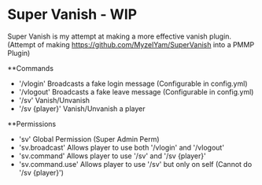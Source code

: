 # Super Vanish - WIP

Super Vanish is my attempt at making a more effective vanish plugin.
(Attempt of making https://github.com/MyzelYam/SuperVanish into a PMMP Plugin)


**Commands
- '/vlogin' Broadcasts a fake login message (Configurable in config.yml)
- '/vlogout' Broadcasts a fake leave message (Configurable in config.yml)
- '/sv' Vanish/Unvanish
- '/sv {player}' Vanish/Unvanish a player

**Permissions
- 'sv' Global Permission (Super Admin Perm)
- 'sv.broadcast' Allows player to use both '/vlogin' and '/vlogout'
- 'sv.command' Allows player to use '/sv' and '/sv {player}'
- 'sv.command.use' Allows player to use '/sv' but only on self (Cannot do '/sv {player}')
